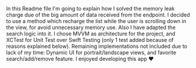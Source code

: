 In this Readme file I'm going to explain how I solved the memory leak charge due of the big amount of data received from the endpoint.
I decided to use a method which recharge the list while the user is scrolling down in the view, for avoid unnecessary memory use. Also I have adapted the search logic into
it. I chose MVVM as architecture for the project, and XCTest for Unit Test over Swift Testing (only 1 test added because of reasons explained below).
Remaining implementations not included due to lack of my time: Dynamic UI for portrait/landscape views, and favorite search/add/remove feature. I enjoyed
developing this app ♥
